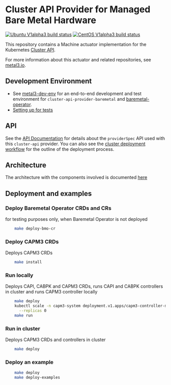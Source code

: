 # Cluster API Provider for Managed Bare Metal Hardware

[![Ubuntu V1alpha3 build status](https://jenkins.nordix.org/view/Airship/job/airship_master_v1a3_integration_test_ubuntu/badge/icon?subject=Ubuntu%20E2E%20V1alpha3)](https://jenkins.nordix.org/view/Airship/job/airship_master_v1a3_integration_test_ubuntu)
[![CentOS V1alpha3 build status](https://jenkins.nordix.org/view/Airship/job/airship_master_v1a3_integration_test_centos/badge/icon?subject=CentOS%20E2E%20V1alpha3)](https://jenkins.nordix.org/view/Airship/job/airship_master_v1a3_integration_test_centos)

This repository contains a Machine actuator implementation for the
Kubernetes [Cluster API](https://github.com/kubernetes-sigs/cluster-api/).

For more information about this actuator and related repositories, see
[metal3.io](http://metal3.io/).

## Development Environment

* See [metal3-dev-env](https://github.com/metal3-io/metal3-dev-env) for an
  end-to-end development and test environment for
  `cluster-api-provider-baremetal` and
  [baremetal-operator](https://github.com/metal3-io/baremetal-operator).
* [Setting up for tests](docs/dev-setup.md)

## API

See the [API Documentation](docs/api.md) for details about the `providerSpec`
API used with this `cluster-api` provider. You can also see the [cluster
deployment workflow](docs/deployment_workflow.md) for the outline of the
deployment process.

## Architecture

The architecture with the components involved is documented [here](docs/architecture.md)

## Deployment and examples

### Deploy Baremetal Operator CRDs and CRs

for testing purposes only, when Baremetal Operator is not deployed

```sh
    make deploy-bmo-cr
```

### Deploy CAPM3 CRDs

Deploys CAPM3 CRDs

```sh
    make install
```

### Run locally

Deploys CAPI, CABPK and CAPM3 CRDs, runs CAPI and CABPK controllers in cluster
and runs CAPM3 controller locally

```sh
    make deploy
    kubectl scale -n capm3-system deployment.v1.apps/capm3-controller-manager \
      --replicas 0
    make run
```

### Run in cluster

Deploys CAPM3 CRDs and controllers in cluster

```sh
    make deploy
```

### Deploy an example

```sh
    make deploy
    make deploy-examples
```
